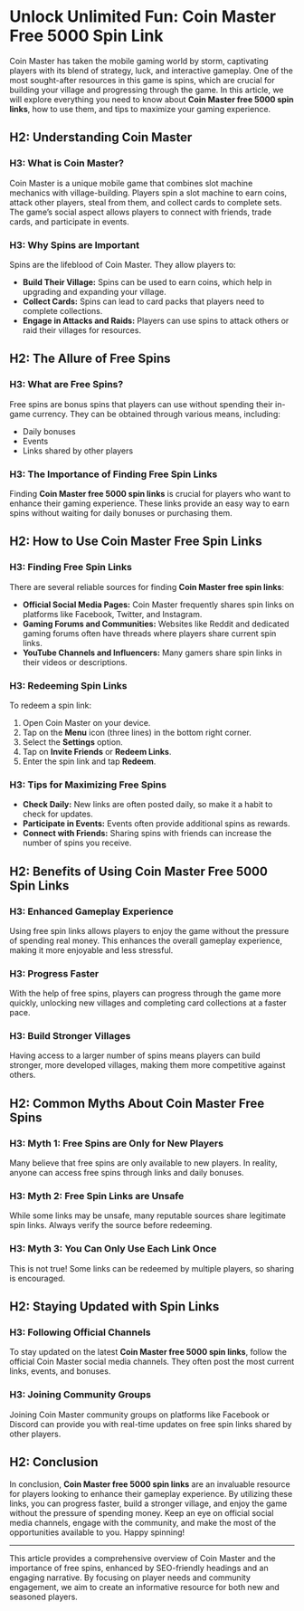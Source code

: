 # Unlock Unlimited Fun: Coin Master Free 5000 Spin Link

Coin Master has taken the mobile gaming world by storm, captivating players with its blend of strategy, luck, and interactive gameplay. One of the most sought-after resources in this game is spins, which are crucial for building your village and progressing through the game. In this article, we will explore everything you need to know about **Coin Master free 5000 spin links**, how to use them, and tips to maximize your gaming experience.

## H2: Understanding Coin Master

### H3: What is Coin Master?

Coin Master is a unique mobile game that combines slot machine mechanics with village-building. Players spin a slot machine to earn coins, attack other players, steal from them, and collect cards to complete sets. The game’s social aspect allows players to connect with friends, trade cards, and participate in events.

### H3: Why Spins are Important

Spins are the lifeblood of Coin Master. They allow players to:
- **Build Their Village:** Spins can be used to earn coins, which help in upgrading and expanding your village.
- **Collect Cards:** Spins can lead to card packs that players need to complete collections.
- **Engage in Attacks and Raids:** Players can use spins to attack others or raid their villages for resources.

## H2: The Allure of Free Spins

### H3: What are Free Spins?

Free spins are bonus spins that players can use without spending their in-game currency. They can be obtained through various means, including:
- Daily bonuses
- Events
- Links shared by other players

### H3: The Importance of Finding Free Spin Links

Finding **Coin Master free 5000 spin links** is crucial for players who want to enhance their gaming experience. These links provide an easy way to earn spins without waiting for daily bonuses or purchasing them. 

## H2: How to Use Coin Master Free Spin Links

### H3: Finding Free Spin Links

There are several reliable sources for finding **Coin Master free spin links**:
- **Official Social Media Pages:** Coin Master frequently shares spin links on platforms like Facebook, Twitter, and Instagram.
- **Gaming Forums and Communities:** Websites like Reddit and dedicated gaming forums often have threads where players share current spin links.
- **YouTube Channels and Influencers:** Many gamers share spin links in their videos or descriptions.

### H3: Redeeming Spin Links

To redeem a spin link:
1. Open Coin Master on your device.
2. Tap on the **Menu** icon (three lines) in the bottom right corner.
3. Select the **Settings** option.
4. Tap on **Invite Friends** or **Redeem Links**.
5. Enter the spin link and tap **Redeem**.

### H3: Tips for Maximizing Free Spins

- **Check Daily:** New links are often posted daily, so make it a habit to check for updates.
- **Participate in Events:** Events often provide additional spins as rewards.
- **Connect with Friends:** Sharing spins with friends can increase the number of spins you receive.

## H2: Benefits of Using Coin Master Free 5000 Spin Links

### H3: Enhanced Gameplay Experience

Using free spin links allows players to enjoy the game without the pressure of spending real money. This enhances the overall gameplay experience, making it more enjoyable and less stressful.

### H3: Progress Faster

With the help of free spins, players can progress through the game more quickly, unlocking new villages and completing card collections at a faster pace.

### H3: Build Stronger Villages

Having access to a larger number of spins means players can build stronger, more developed villages, making them more competitive against others.

## H2: Common Myths About Coin Master Free Spins

### H3: Myth 1: Free Spins are Only for New Players

Many believe that free spins are only available to new players. In reality, anyone can access free spins through links and daily bonuses.

### H3: Myth 2: Free Spin Links are Unsafe

While some links may be unsafe, many reputable sources share legitimate spin links. Always verify the source before redeeming.

### H3: Myth 3: You Can Only Use Each Link Once

This is not true! Some links can be redeemed by multiple players, so sharing is encouraged.

## H2: Staying Updated with Spin Links

### H3: Following Official Channels

To stay updated on the latest **Coin Master free 5000 spin links**, follow the official Coin Master social media channels. They often post the most current links, events, and bonuses.

### H3: Joining Community Groups

Joining Coin Master community groups on platforms like Facebook or Discord can provide you with real-time updates on free spin links shared by other players.

## H2: Conclusion

In conclusion, **Coin Master free 5000 spin links** are an invaluable resource for players looking to enhance their gameplay experience. By utilizing these links, you can progress faster, build a stronger village, and enjoy the game without the pressure of spending money. Keep an eye on official social media channels, engage with the community, and make the most of the opportunities available to you. Happy spinning!

---

This article provides a comprehensive overview of Coin Master and the importance of free spins, enhanced by SEO-friendly headings and an engaging narrative. By focusing on player needs and community engagement, we aim to create an informative resource for both new and seasoned players.
